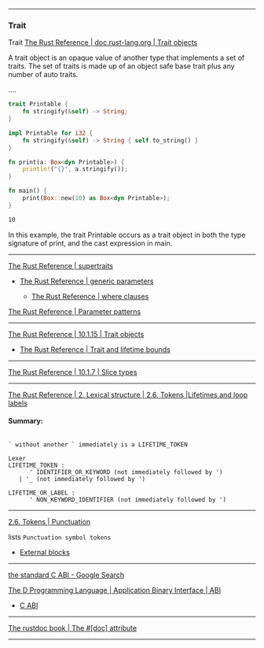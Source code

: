 ____

### Trait

Trait [The Rust Reference | doc.rust-lang.org | Trait objects](https://doc.rust-lang.org/1.80.1/reference/types/trait-object.html)

A trait object is an opaque value of another type that implements a set of traits. The set of traits is made up of an object safe base trait plus any number of auto traits.

....

```rust
trait Printable {
    fn stringify(&self) -> String;
}

impl Printable for i32 {
    fn stringify(&self) -> String { self.to_string() }
}

fn print(a: Box<dyn Printable>) {
    println!("{}", a.stringify());
}

fn main() {
    print(Box::new(10) as Box<dyn Printable>);
}
```

```bash
10
```

In this example, the trait Printable occurs as a trait object in both the type signature of print, and the cast expression in main.

____

[The Rust Reference | supertraits](https://doc.rust-lang.org/1.80.1/reference/items/traits.html#supertraits)

- [The Rust Reference | generic parameters](https://doc.rust-lang.org/1.80.1/reference/items/generics.html#generic-parameters)

    - [The Rust Reference | where clauses](https://doc.rust-lang.org/1.80.1/reference/items/generics.html#where-clauses)

[The Rust Reference | Parameter patterns](https://doc.rust-lang.org/1.80.1/reference/items/traits.html#parameter-patterns)

____

[The Rust Reference | 10.1.15 | Trait objects](https://doc.rust-lang.org/1.80.1/reference/types/trait-object.html)

- [The Rust Reference | Trait and lifetime bounds](https://doc.rust-lang.org/1.80.1/reference/trait-bounds.html)

____

[The Rust Reference | 10.1.7 | Slice types](https://doc.rust-lang.org/1.80.1/reference/types/slice.html)

____

[The Rust Reference | 2. Lexical structure | 2.6. Tokens |Lifetimes and loop labels](https://doc.rust-lang.org/1.80.1/reference/tokens.html#lifetimes-and-loop-labels)

#### Summary:

```text

` without another ` immediately is a LIFETIME_TOKEN
```

```text
Lexer
LIFETIME_TOKEN :
      ' IDENTIFIER_OR_KEYWORD (not immediately followed by ')
   | '_ (not immediately followed by ')

LIFETIME_OR_LABEL :
      ' NON_KEYWORD_IDENTIFIER (not immediately followed by ')
```

____

[2.6. Tokens | Punctuation](https://doc.rust-lang.org/1.80.1/reference/tokens.html#punctuation)

lists `Punctuation symbol tokens`

- [External blocks](https://doc.rust-lang.org/1.80.1/reference/items/external-blocks.html)

____

[the standard C ABI - Google Search](https://www.google.com/search?q=the+standard+C+ABI&sourceid=chrome&ie=UTF-8)

[The D Programming Language | Application Binary Interface | ABI](https://dlang.org/spec/abi.html#:~:text=The%20C%20ABI%20referred%20to,entire%20C%20ABI%20runtime%20library.)

- [C ABI](https://dlang.org/spec/abi.html#c_abi)

____

[The rustdoc book | The #[doc] attribute](https://doc.rust-lang.org/1.80.1/rustdoc/write-documentation/the-doc-attribute.html)

____
